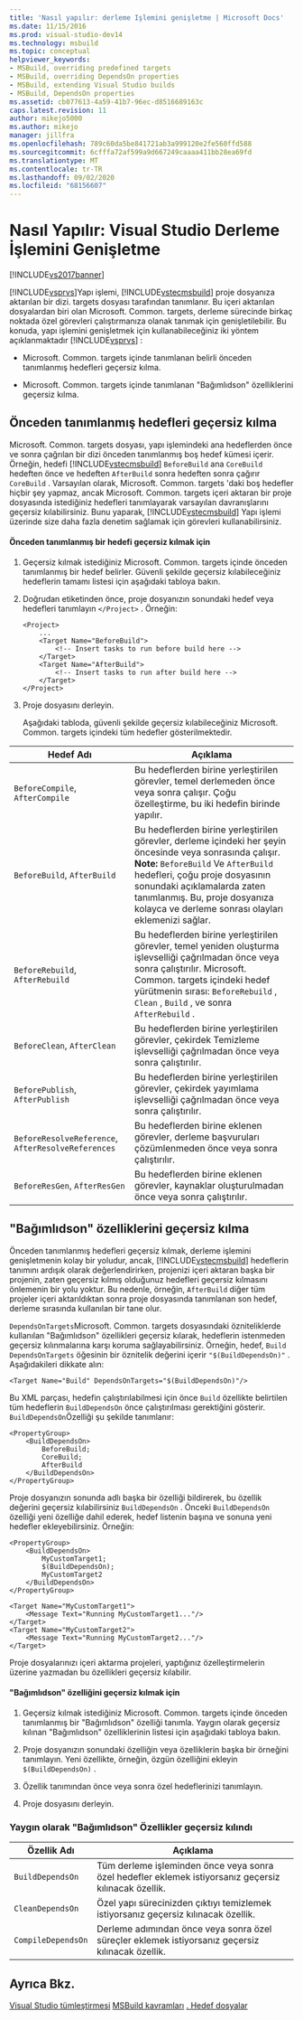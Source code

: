 ```yaml
---
title: 'Nasıl yapılır: derleme Işlemini genişletme | Microsoft Docs'
ms.date: 11/15/2016
ms.prod: visual-studio-dev14
ms.technology: msbuild
ms.topic: conceptual
helpviewer_keywords:
- MSBuild, overriding predefined targets
- MSBuild, overriding DependsOn properties
- MSBuild, extending Visual Studio builds
- MSBuild, DependsOn properties
ms.assetid: cb077613-4a59-41b7-96ec-d8516689163c
caps.latest.revision: 11
author: mikejo5000
ms.author: mikejo
manager: jillfra
ms.openlocfilehash: 789c60da5be841721ab3a999120e2fe560ffd588
ms.sourcegitcommit: 6cfffa72af599a9d667249caaaa411bb28ea69fd
ms.translationtype: MT
ms.contentlocale: tr-TR
ms.lasthandoff: 09/02/2020
ms.locfileid: "68156607"
---
```

# <a name="how-to-extend-the-visual-studio-build-process"></a>Nasıl Yapılır: Visual Studio Derleme İşlemini Genişletme
[!INCLUDE[vs2017banner](../includes/vs2017banner.md)]

[!INCLUDE[vsprvs](../includes/vsprvs-md.md)]Yapı işlemi, [!INCLUDE[vstecmsbuild](../includes/vstecmsbuild-md.md)] proje dosyanıza aktarılan bir dizi. targets dosyası tarafından tanımlanır. Bu içeri aktarılan dosyalardan biri olan Microsoft. Common. targets, derleme sürecinde birkaç noktada özel görevleri çalıştırmanıza olanak tanımak için genişletilebilir. Bu konuda, yapı işlemini genişletmek için kullanabileceğiniz iki yöntem açıklanmaktadır [!INCLUDE[vsprvs](../includes/vsprvs-md.md)] :

- Microsoft. Common. targets içinde tanımlanan belirli önceden tanımlanmış hedefleri geçersiz kılma.

- Microsoft. Common. targets içinde tanımlanan "Bağımlıdson" özelliklerini geçersiz kılma.

## <a name="overriding-predefined-targets"></a>Önceden tanımlanmış hedefleri geçersiz kılma
 Microsoft. Common. targets dosyası, yapı işlemindeki ana hedeflerden önce ve sonra çağrılan bir dizi önceden tanımlanmış boş hedef kümesi içerir. Örneğin, hedefi [!INCLUDE[vstecmsbuild](../includes/vstecmsbuild-md.md)] `BeforeBuild` ana `CoreBuild` hedeften önce ve hedeften `AfterBuild` sonra hedeften sonra çağırır `CoreBuild` . Varsayılan olarak, Microsoft. Common. targets 'daki boş hedefler hiçbir şey yapmaz, ancak Microsoft. Common. targets içeri aktaran bir proje dosyasında istediğiniz hedefleri tanımlayarak varsayılan davranışlarını geçersiz kılabilirsiniz. Bunu yaparak, [!INCLUDE[vstecmsbuild](../includes/vstecmsbuild-md.md)] Yapı işlemi üzerinde size daha fazla denetim sağlamak için görevleri kullanabilirsiniz.

#### <a name="to-override-a-predefined-target"></a>Önceden tanımlanmış bir hedefi geçersiz kılmak için

1. Geçersiz kılmak istediğiniz Microsoft. Common. targets içinde önceden tanımlanmış bir hedef belirler. Güvenli şekilde geçersiz kılabileceğiniz hedeflerin tamamı listesi için aşağıdaki tabloya bakın.

2. Doğrudan etiketinden önce, proje dosyanızın sonundaki hedef veya hedefleri tanımlayın `</Project>` . Örneğin:

   ```
   <Project>
       ...
       <Target Name="BeforeBuild">
           <!-- Insert tasks to run before build here -->
       </Target>
       <Target Name="AfterBuild">
           <!-- Insert tasks to run after build here -->
       </Target>
   </Project>
   ```

3. Proje dosyasını derleyin.

   Aşağıdaki tabloda, güvenli şekilde geçersiz kılabileceğiniz Microsoft. Common. targets içindeki tüm hedefler gösterilmektedir.

|Hedef Adı|Açıklama|
|-----------------|-----------------|
|`BeforeCompile`, `AfterCompile`|Bu hedeflerden birine yerleştirilen görevler, temel derlemeden önce veya sonra çalışır. Çoğu özelleştirme, bu iki hedefin birinde yapılır.|
|`BeforeBuild`, `AfterBuild`|Bu hedeflerden birine yerleştirilen görevler, derleme içindeki her şeyin öncesinde veya sonrasında çalışır. **Note:**  `BeforeBuild` Ve `AfterBuild` hedefleri, çoğu proje dosyasının sonundaki açıklamalarda zaten tanımlanmış. Bu, proje dosyanıza kolayca ve derleme sonrası olayları eklemenizi sağlar.|
|`BeforeRebuild`, `AfterRebuild`|Bu hedeflerden birine yerleştirilen görevler, temel yeniden oluşturma işlevselliği çağrılmadan önce veya sonra çalıştırılır. Microsoft. Common. targets içindeki hedef yürütmenin sırası: `BeforeRebuild` , `Clean` , `Build` , ve sonra `AfterRebuild` .|
|`BeforeClean`, `AfterClean`|Bu hedeflerden birine yerleştirilen görevler, çekirdek Temizleme işlevselliği çağrılmadan önce veya sonra çalıştırılır.|
|`BeforePublish`, `AfterPublish`|Bu hedeflerden birine yerleştirilen görevler, çekirdek yayımlama işlevselliği çağrılmadan önce veya sonra çalıştırılır.|
|`BeforeResolveReference`, `AfterResolveReferences`|Bu hedeflerden birine eklenen görevler, derleme başvuruları çözümlenmeden önce veya sonra çalıştırılır.|
|`BeforeResGen`, `AfterResGen`|Bu hedeflerden birine eklenen görevler, kaynaklar oluşturulmadan önce veya sonra çalıştırılır.|

## <a name="overriding-dependson-properties"></a>"Bağımlıdson" özelliklerini geçersiz kılma
 Önceden tanımlanmış hedefleri geçersiz kılmak, derleme işlemini genişletmenin kolay bir yoludur, ancak, [!INCLUDE[vstecmsbuild](../includes/vstecmsbuild-md.md)] hedeflerin tanımını ardışık olarak değerlendirirken, projenizi içeri aktaran başka bir projenin, zaten geçersiz kılmış olduğunuz hedefleri geçersiz kılmasını önlemenin bir yolu yoktur. Bu nedenle, örneğin, `AfterBuild` diğer tüm projeler içeri aktarıldıktan sonra proje dosyasında tanımlanan son hedef, derleme sırasında kullanılan bir tane olur.

 `DependsOnTargets`Microsoft. Common. targets dosyasındaki özniteliklerde kullanılan "Bağımlıdson" özellikleri geçersiz kılarak, hedeflerin istenmeden geçersiz kılınmalarına karşı koruma sağlayabilirsiniz. Örneğin, hedef, `Build` `DependsOnTargets` öğesinin bir öznitelik değerini içerir `"$(BuildDependsOn)"` . Aşağıdakileri dikkate alın:

```
<Target Name="Build" DependsOnTargets="$(BuildDependsOn)"/>
```

 Bu XML parçası, hedefin çalıştırılabilmesi için önce `Build` özellikte belirtilen tüm hedeflerin `BuildDependsOn` önce çalıştırılması gerektiğini gösterir. `BuildDependsOn`Özelliği şu şekilde tanımlanır:

```
<PropertyGroup>
    <BuildDependsOn>
        BeforeBuild;
        CoreBuild;
        AfterBuild
    </BuildDependsOn>
</PropertyGroup>
```

 Proje dosyanızın sonunda adlı başka bir özelliği bildirerek, bu özellik değerini geçersiz kılabilirsiniz `BuildDependsOn` . Önceki `BuildDependsOn` özelliği yeni özelliğe dahil ederek, hedef listenin başına ve sonuna yeni hedefler ekleyebilirsiniz. Örneğin:

```
<PropertyGroup>
    <BuildDependsOn>
        MyCustomTarget1;
        $(BuildDependsOn);
        MyCustomTarget2
    </BuildDependsOn>
</PropertyGroup>

<Target Name="MyCustomTarget1">
    <Message Text="Running MyCustomTarget1..."/>
</Target>
<Target Name="MyCustomTarget2">
    <Message Text="Running MyCustomTarget2..."/>
</Target>
```

 Proje dosyalarınızı içeri aktarma projeleri, yaptığınız özelleştirmelerin üzerine yazmadan bu özellikleri geçersiz kılabilir.

#### <a name="to-override-a-dependson-property"></a>"Bağımlıdson" özelliğini geçersiz kılmak için

1. Geçersiz kılmak istediğiniz Microsoft. Common. targets içinde önceden tanımlanmış bir "Bağımlıdson" özelliği tanımla. Yaygın olarak geçersiz kılınan "Bağımlıdson" özelliklerinin listesi için aşağıdaki tabloya bakın.

2. Proje dosyanızın sonundaki özelliğin veya özelliklerin başka bir örneğini tanımlayın. Yeni özellikte, örneğin, özgün özelliğini ekleyin `$(BuildDependsOn)` .

3. Özellik tanımından önce veya sonra özel hedeflerinizi tanımlayın.

4. Proje dosyasını derleyin.

### <a name="commonly-overridden-dependson-properties"></a>Yaygın olarak "Bağımlıdson" Özellikler geçersiz kılındı

|Özellik Adı|Açıklama|
|-------------------|-----------------|
|`BuildDependsOn`|Tüm derleme işleminden önce veya sonra özel hedefler eklemek istiyorsanız geçersiz kılınacak özellik.|
|`CleanDependsOn`|Özel yapı sürecinizden çıktıyı temizlemek istiyorsanız geçersiz kılınacak özellik.|
|`CompileDependsOn`|Derleme adımından önce veya sonra özel süreçler eklemek istiyorsanız geçersiz kılınacak özellik.|

## <a name="see-also"></a>Ayrıca Bkz.
 [Visual Studio tümleştirmesi](../msbuild/visual-studio-integration-msbuild.md) [MSBuild kavramları](../msbuild/msbuild-concepts.md) [. Hedef dosyalar](../msbuild/msbuild-dot-targets-files.md)
